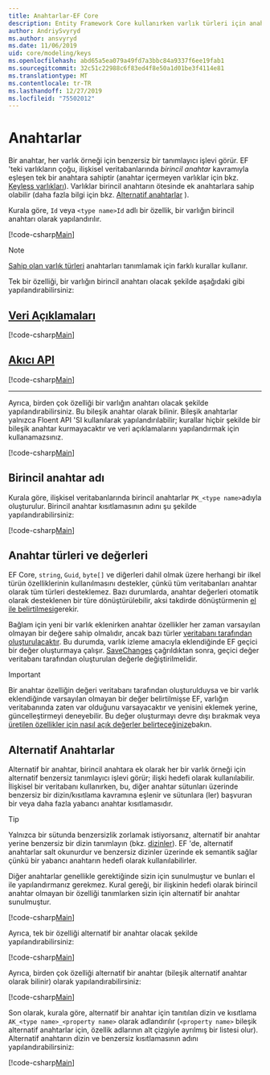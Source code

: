 ```yaml
---
title: Anahtarlar-EF Core
description: Entity Framework Core kullanırken varlık türleri için anahtarlar yapılandırma
author: AndriySvyryd
ms.author: ansvyryd
ms.date: 11/06/2019
uid: core/modeling/keys
ms.openlocfilehash: abd65a5ea079a49fd7a3bbc84a9337f6ee19fab1
ms.sourcegitcommit: 32c51c22988c6f83ed4f8e50a1d01be3f4114e81
ms.translationtype: MT
ms.contentlocale: tr-TR
ms.lasthandoff: 12/27/2019
ms.locfileid: "75502012"
---
```

# <a name="keys"></a>Anahtarlar

Bir anahtar, her varlık örneği için benzersiz bir tanımlayıcı işlevi görür. EF 'teki varlıkların çoğu, ilişkisel veritabanlarında *birincil anahtar* kavramıyla eşleşen tek bir anahtara sahiptir (anahtar içermeyen varlıklar için bkz. [Keyless varlıkları](xref:core/modeling/keyless-entity-types)). Varlıklar birincil anahtarın ötesinde ek anahtarlara sahip olabilir (daha fazla bilgi için bkz. [Alternatif anahtarlar](#alternate-keys) ).

Kurala göre, `Id` veya `<type name>Id` adlı bir özellik, bir varlığın birincil anahtarı olarak yapılandırılır.

[!code-csharp[Main](../../../samples/core/Modeling/Conventions/KeyId.cs?name=KeyId&highlight=3,11)]

> [!NOTE]
> [Sahip olan varlık türleri](xref:core/modeling/owned-entities) anahtarları tanımlamak için farklı kurallar kullanır.

Tek bir özelliği, bir varlığın birincil anahtarı olacak şekilde aşağıdaki gibi yapılandırabilirsiniz:

## <a name="data-annotationstabdata-annotations"></a>[Veri Açıklamaları](#tab/data-annotations)

[!code-csharp[Main](../../../samples/core/Modeling/DataAnnotations/KeySingle.cs?name=KeySingle&highlight=3)]

## <a name="fluent-apitabfluent-api"></a>[Akıcı API](#tab/fluent-api)

[!code-csharp[Main](../../../samples/core/Modeling/FluentAPI/KeySingle.cs?name=KeySingle&highlight=4)]

***

Ayrıca, birden çok özelliği bir varlığın anahtarı olacak şekilde yapılandırabilirsiniz. Bu bileşik anahtar olarak bilinir. Bileşik anahtarlar yalnızca Floent API 'SI kullanılarak yapılandırılabilir; kurallar hiçbir şekilde bir bileşik anahtar kurmayacaktır ve veri açıklamalarını yapılandırmak için kullanamazsınız.

[!code-csharp[Main](../../../samples/core/Modeling/FluentAPI/KeyComposite.cs?name=KeyComposite&highlight=4)]

## <a name="primary-key-name"></a>Birincil anahtar adı

Kurala göre, ilişkisel veritabanlarında birincil anahtarlar `PK_<type name>`adıyla oluşturulur. Birincil anahtar kısıtlamasının adını şu şekilde yapılandırabilirsiniz:

[!code-csharp[Main](../../../samples/core/Modeling/FluentAPI/KeyName.cs?name=KeyName&highlight=5)]

## <a name="key-types-and-values"></a>Anahtar türleri ve değerleri

EF Core, `string`, `Guid`, `byte[]` ve diğerleri dahil olmak üzere herhangi bir ilkel türün özelliklerinin kullanılmasını destekler, çünkü tüm veritabanları anahtar olarak tüm türleri desteklemez. Bazı durumlarda, anahtar değerleri otomatik olarak desteklenen bir türe dönüştürülebilir, aksi takdirde dönüştürmenin [el ile belirtilmesi](xref:core/modeling/value-conversions)gerekir.

Bağlam için yeni bir varlık eklenirken anahtar özellikler her zaman varsayılan olmayan bir değere sahip olmalıdır, ancak bazı türler [veritabanı tarafından oluşturulacaktır](xref:core/modeling/generated-properties). Bu durumda, varlık izleme amacıyla eklendiğinde EF geçici bir değer oluşturmaya çalışır. [SaveChanges](/dotnet/api/Microsoft.EntityFrameworkCore.DbContext.SaveChanges) çağrıldıktan sonra, geçici değer veritabanı tarafından oluşturulan değerle değiştirilmelidir.

> [!Important]
> Bir anahtar özelliğin değeri veritabanı tarafından oluşturulduysa ve bir varlık eklendiğinde varsayılan olmayan bir değer belirtilmişse EF, varlığın veritabanında zaten var olduğunu varsayacaktır ve yenisini eklemek yerine, güncelleştirmeyi deneyebilir. Bu değer oluşturmayı devre dışı bırakmak veya [üretilen özellikler için nasıl açık değerler belirteceğinize](../saving/explicit-values-generated-properties.md)bakın.

## <a name="alternate-keys"></a>Alternatif Anahtarlar

Alternatif bir anahtar, birincil anahtara ek olarak her bir varlık örneği için alternatif benzersiz tanımlayıcı işlevi görür; ilişki hedefi olarak kullanılabilir. İlişkisel bir veritabanı kullanırken, bu, diğer anahtar sütunları üzerinde benzersiz bir dizin/kısıtlama kavramına eşlenir ve sütunlara (ler) başvuran bir veya daha fazla yabancı anahtar kısıtlamasıdır.

> [!TIP]
> Yalnızca bir sütunda benzersizlik zorlamak istiyorsanız, alternatif bir anahtar yerine benzersiz bir dizin tanımlayın (bkz. [dizinler](indexes.md)). EF 'de, alternatif anahtarlar salt okunurdur ve benzersiz dizinler üzerinde ek semantik sağlar çünkü bir yabancı anahtarın hedefi olarak kullanılabilirler.

Diğer anahtarlar genellikle gerektiğinde sizin için sunulmuştur ve bunları el ile yapılandırmanız gerekmez. Kural gereği, bir ilişkinin hedefi olarak birincil anahtar olmayan bir özelliği tanımlarken sizin için alternatif bir anahtar sunulmuştur.

[!code-csharp[Main](../../../samples/core/Modeling/Conventions/AlternateKey.cs?name=AlternateKey&highlight=12)]

Ayrıca, tek bir özelliği alternatif bir anahtar olacak şekilde yapılandırabilirsiniz:

[!code-csharp[Main](../../../samples/core/Modeling/FluentAPI/AlternateKeySingle.cs?name=AlternateKeySingle&highlight=4)]

Ayrıca, birden çok özelliği alternatif bir anahtar (bileşik alternatif anahtar olarak bilinir) olarak yapılandırabilirsiniz:

[!code-csharp[Main](../../../samples/core/Modeling/FluentAPI/AlternateKeyComposite.cs?name=AlternateKeyComposite&highlight=4)]

Son olarak, kurala göre, alternatif bir anahtar için tanıtılan dizin ve kısıtlama `AK_<type name>_<property name>` olarak adlandırılır (`<property name>` bileşik alternatif anahtarlar için, özellik adlarının alt çizgiyle ayrılmış bir listesi olur). Alternatif anahtarın dizin ve benzersiz kısıtlamasının adını yapılandırabilirsiniz:

[!code-csharp[Main](../../../samples/core/Modeling/FluentAPI/AlternateKeyName.cs?name=AlternateKeyName&highlight=5)]
